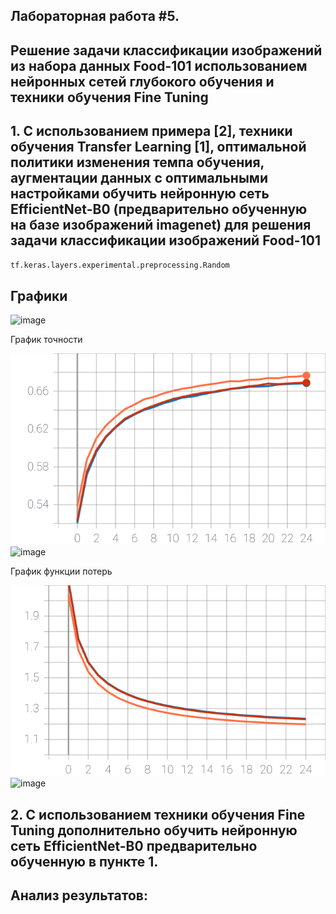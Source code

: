 ## Лабораторная работа #5.
##        Решение задачи классификации изображений из набора данных Food-101 использованием нейронных сетей глубокого обучения и техники обучения Fine Tuning


## 1. С использованием примера [2], техники обучения Transfer Learning [1], оптимальной политики изменения темпа обучения, аугментации данных с оптимальными настройками обучить  нейронную сеть EfficientNet-B0 (предварительно обученную на базе изображений imagenet) для решения задачи классификации изображений Food-101

```python
tf.keras.layers.experimental.preprocessing.Random
```

## Графики
![image](https://user-images.githubusercontent.com/81873177/117008405-5a7b6a00-acf3-11eb-8806-22be2b80788b.png)

График точности

![SVG example](./grafs/epoch_categorical_accuracyhv.svg)
![image](https://user-images.githubusercontent.com/81873177/117008376-53ecf280-acf3-11eb-8c75-6d08cbe69810.png)

График функции потерь

![SVG example](./grafs/epoch_losshv.svg)
![image](https://user-images.githubusercontent.com/81873177/117008364-4f283e80-acf3-11eb-8b90-74b0351efe3c.png)
## 2. С использованием техники обучения Fine Tuning дополнительно обучить нейронную сеть EfficientNet-B0 предварительно обученную в пункте 1.


## Анализ результатов:
